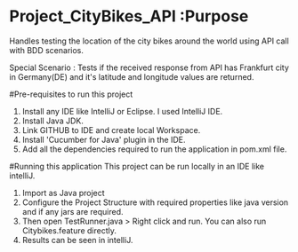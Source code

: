 # Project_CityBikes_API :Purpose
Handles testing the location of the city bikes around the world using API call with BDD scenarios.

Special Scenario : Tests if the received response from API has Frankfurt city in Germany(DE) and it's latitude and longitude values are returned.

#Pre-requisites to run this project
1. Install any IDE like IntelliJ or Eclipse. I used IntelliJ IDE.
2. Install Java JDK.
3. Link GITHUB to IDE and create local Workspace.
4. Install 'Cucumber for Java' plugin in the IDE.
5. Add all the dependencies required to run the application in pom.xml file.

#Running this application
This project can be run locally in an IDE like intelliJ.

1. Import as Java project
2. Configure the Project Structure with required properties like java version and if any jars are required.
3. Then open TestRunner.java > Right click and run. You can also run Citybikes.feature directly.
4. Results can be seen in intelliJ.